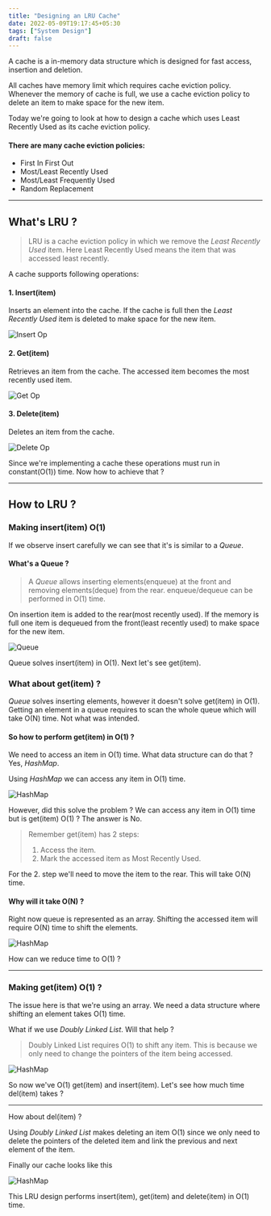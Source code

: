 ```yaml
---
title: "Designing an LRU Cache"
date: 2022-05-09T19:17:45+05:30
tags: ["System Design"]
draft: false
---
```


A cache is a in-memory data structure which is designed for fast access, insertion and deletion.

All caches have memory limit which requires cache eviction policy. Whenever the memory of cache is full, we use a cache eviction policy to delete an item to make space for the new item.

Today we're going to look at how to design a cache which uses Least Recently Used as its cache eviction policy.

#### There are many cache eviction policies:

* First In First Out
* Most/Least Recently Used
* Most/Least Frequently Used
* Random Replacement

___

## What's LRU ?

> LRU is a cache eviction policy in which we remove the *Least Recently Used* item. Here Least Recently Used means the item that was accessed least recently.

A cache supports following operations:

#### 1. Insert(item)

Inserts an element into the cache. If the cache is full then the *Least Recently Used* item is deleted to make space for the new item.

![Insert Op](/designing-a-lru-cache/insert.png)

#### 2. Get(item)

Retrieves an item from the cache. The accessed item becomes the most recently used item.

![Get Op](/designing-a-lru-cache/get.png)

#### 3. Delete(item)

Deletes an item from the cache.

![Delete Op](/designing-a-lru-cache/delete.png)

Since we're implementing a cache these operations must run in constant(O(1)) time. Now how to achieve that ?

___

## How to LRU ?

### Making insert(item) O(1)

If we observe insert carefully we can see that it's is similar to a *Queue*.

#### What's a Queue ?

> A *Queue* allows inserting elements(enqueue) at the front and removing elements(deque) from the rear. enqueue/dequeue can be performed in O(1) time.

On insertion item is added to the rear(most recently used). If the memory is full one item is dequeued from the front(least recently used) to make space for the new item.

![Queue](/designing-a-lru-cache/queue.png)

Queue solves insert(item) in O(1). Next let's see get(item).

### What about get(item) ?

*Queue* solves inserting elements, however it doesn't solve get(item) in O(1).
Getting an element in a queue requires to scan the whole queue which will take O(N) time. Not what was intended.

#### So how to perform get(item) in O(1) ?

We need to access an item in O(1) time. What data structure can do that ? Yes, *HashMap*.

Using *HashMap* we can access any item in O(1) time.

![HashMap](/designing-a-lru-cache/hash-map.png)

However, did this solve the problem ? We can access any item in O(1) time but is get(item) O(1) ?
The answer is No.

> Remember get(item) has 2 steps:
>
> 1. Access the item.
> 2. Mark the accessed item as Most Recently Used.

For the 2. step we'll need to move the item to the rear. This will take O(N) time.

#### Why will it take O(N) ?

Right now queue is represented as an array. Shifting the accessed item will require O(N) time to shift the elements.

![HashMap](/designing-a-lru-cache/queue-array.png)

How can we reduce time to O(1) ?

---

### Making get(item) O(1) ?

The issue here is that we're using an array. We need a data structure where shifting an element takes O(1) time.

What if we use *Doubly Linked List*. Will that help ?

> Doubly Linked List requires O(1) to shift any item. This is because we only need to change the pointers of the item being accessed.

![HashMap](/designing-a-lru-cache/queue-dll.png)

So now we've O(1) get(item) and insert(item). Let's see how much time del(item) takes ?

---

How about del(item) ?

Using *Doubly Linked List* makes deleting an item O(1) since we only need to delete the pointers of the deleted item and link the previous and next element of the item.

Finally our cache looks like this

![HashMap](/designing-a-lru-cache/lru.png)

This LRU design performs insert(item), get(item) and delete(item) in O(1) time.
